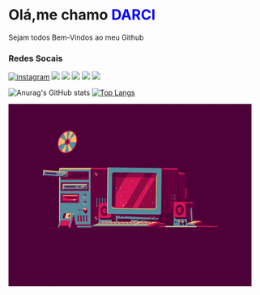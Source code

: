 <div style="display: inline_block">
<h1> Olá,me chamo <span style="color: blue;text-transform:uppercase"> Darci</span></h1>
</div>


Sejam todos Bem-Vindos ao meu Github

### Redes Socais

[![instagram](https://img.shields.io/badge/Instagram-E4405F?style=for-the-badge&logo=instagram&logoColor=white)]()
[![](https://img.shields.io/badge/LinkedIn-0077B5?style=for-the-badge&logo=linkedin&logoColor=white)]()
[![](https://img.shields.io/badge/GitHub-100000?style=for-the-badge&logo=github&logoColor=white)]()
[![](https://img.shields.io/badge/GitLab-330F63?style=for-the-badge&logo=gitlab&logoColor=white)]()
[![](https://img.shields.io/badge/Twitter-1DA1F2?style=for-the-badge&logo=twitter&logoColor=white)]()
[![](https://img.shields.io/badge/Facebook-1877F2?style=for-the-badge&logo=facebook&logoColor=white)]()


![Anurag's GitHub stats](https://github-readme-stats.vercel.app/api?username=DarciRodrigues&show_icons=true&theme=algolia)
[![Top Langs](https://github-readme-stats.vercel.app/api/top-langs/?username=DarciRodrigues&layout=compact&theme=algolia)]()
<!--[![]()]()-->
<div style="display: inline_block">
<img src="img/giphy.gif" />
</div>

<!--
**DarciRodrigues/DarciRodrigues** is a ✨ _special_ ✨ repository because its `README.md` (this file) appears on your GitHub profile.

Here are some ideas to get you started:

- 🔭 I’m currently working on ...
- 🌱 I’m currently learning ...
- 👯 I’m looking to collaborate on ...
- 🤔 I’m looking for help with ...
- 💬 Ask me about ...
- 📫 How to reach me: ...
- 😄 Pronouns: ...
- ⚡ Fun fact: ...
-->
